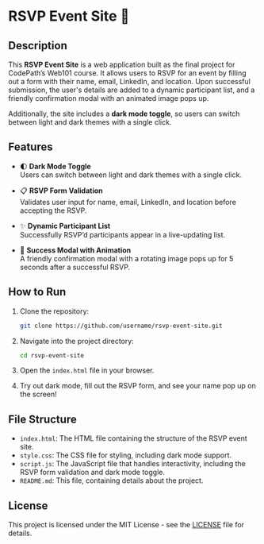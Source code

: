 # RSVP Event Site 🎉

## Description

This **RSVP Event Site** is a web application built as the final project for CodePath’s Web101 course. It allows users to RSVP for an event by filling out a form with their name, email, LinkedIn, and location. Upon successful submission, the user's details are added to a dynamic participant list, and a friendly confirmation modal with an animated image pops up.

Additionally, the site includes a **dark mode toggle**, so users can switch between light and dark themes with a single click.

## Features

- 🌓 **Dark Mode Toggle**  
  Users can switch between light and dark themes with a single click.

- 📋 **RSVP Form Validation**  
  Validates user input for name, email, LinkedIn, and location before accepting the RSVP.

- ✨ **Dynamic Participant List**  
  Successfully RSVP’d participants appear in a live-updating list.

- 🎉 **Success Modal with Animation**  
  A friendly confirmation modal with a rotating image pops up for 5 seconds after a successful RSVP.

## How to Run

1. Clone the repository:
    ```bash
    git clone https://github.com/username/rsvp-event-site.git
    ```

2. Navigate into the project directory:
    ```bash
    cd rsvp-event-site
    ```

3. Open the `index.html` file in your browser.

4. Try out dark mode, fill out the RSVP form, and see your name pop up on the screen!

## File Structure

- `index.html`: The HTML file containing the structure of the RSVP event site.
- `style.css`: The CSS file for styling, including dark mode support.
- `script.js`: The JavaScript file that handles interactivity, including the RSVP form validation and dark mode toggle.
- `README.md`: This file, containing details about the project.

## License

This project is licensed under the MIT License - see the [LICENSE](LICENSE) file for details.
